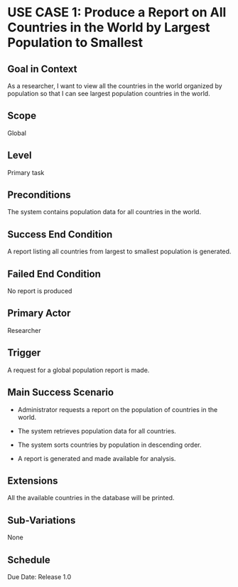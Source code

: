 # USE CASE 1: Produce a Report on All Countries in the World by Largest Population to Smallest

## Goal in Context

As a researcher, I want to view all the countries in the world organized by population so that I can see largest population
countries in the world.

## Scope

Global

## Level

Primary task

## Preconditions

The system contains population data for all countries in the world.

## Success End Condition

A report listing all countries from largest to smallest population is generated.

## Failed End Condition

No report is produced

## Primary Actor

Researcher

## Trigger

A request for a global population report is made.

## Main Success Scenario

- Administrator requests a report on the population of countries in the world.

- The system retrieves population data for all countries.

- The system sorts countries by population in descending order.

- A report is generated and made available for analysis.

## Extensions

All the available countries in the database will be printed.

## Sub-Variations

None

## Schedule

Due Date: Release 1.0